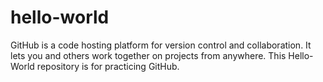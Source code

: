 # hello-world
GitHub is a code hosting platform for version control and collaboration. It lets you and others work together on projects from anywhere. This Hello-World repository is for practicing GitHub.
